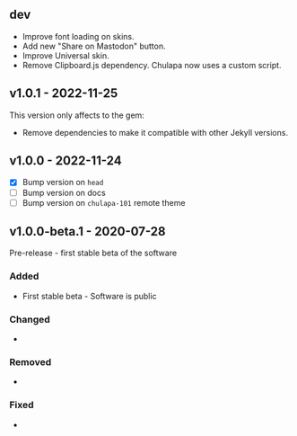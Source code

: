 ## dev

- Improve font loading on skins.
- Add new "Share on Mastodon" button.
- Improve Universal skin.
- Remove Clipboard.js dependency. Chulapa now uses a custom script.


## v1.0.1 - 2022-11-25

This version only affects to the gem:
  - Remove dependencies to make it compatible with other Jekyll versions.


## v1.0.0 - 2022-11-24

- [x] Bump version on `head`
- [ ] Bump version on docs
- [ ] Bump version on `chulapa-101` remote theme

## v1.0.0-beta.1 - 2020-07-28

Pre-release - first stable beta of the software

### Added

- First stable beta - Software is public 

### Changed

-

### Removed

-

### Fixed

-


